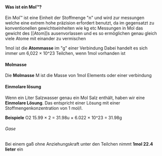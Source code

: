 #### Was ist ein Mol™?
Ein Mol™ ist eine Einheit der Stoffmenge "n" und wird zur messungen welche eine extrem hohe präzision erfordert benutzt, da im gegensatzt zu konventionellen gewichtseinheiten wie kg etc Messungen in Mol das gewicht des [[Atom]]s ausenvorlassen und es so ermöglichen genau gleich viele Atome mit einander zu vermischen

1mol ist die **Atommasse** im "g" einer Verbindung Dabei handelt es sich immer um 6,022 × 10^23 Teilchen, wenn 1mol vorhanden ist

#### Molmasse
Die **Molmasse** M ist die Masse von 1mol Elements oder einer verbindung

#### Einmolare lösung
Wenn ein Liter Salzwasser genau ein Mol Salz enthält, haben wir eine **Einmolare Lösung**. Das entspricht einer Lösung mit einer Stoffmengenkonzentration von 1 mol/l.

**Beispiele**
O2  15.99 × 2 = 31.98u × 6.022 × 10^23 = 31.98g 

###### Gase
Bei einem gaß ohne Anziehungskraft unter den Teilchen nimmt **1mol 22.4 lieter** ein